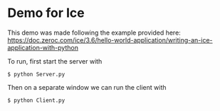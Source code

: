 # Demo for Ice 

This demo was made following the example provided here:
https://doc.zeroc.com/ice/3.6/hello-world-application/writing-an-ice-application-with-python

To run, first start the server with

`$ python Server.py`

Then on a separate window we can run the client with 

`$ python Client.py`

